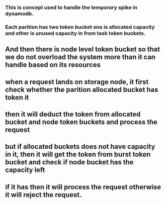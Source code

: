 ### This is concept used to handle the temporary spike in dynamodb.
### Each parition has two token bucket one is allocated capacity and other is unused capacity in from task token buckets.
## And then there is node level token bucket so that we do not overload the system more than it can handle based on its resources
## when a  request lands on storage node, it first check whether the parition allocated bucket has token it
## then it will deduct the token from allocated bucket and node token buckets and process the request
## but if allocated buckets does not have capacity in it, then it will get the token from burst token bucket and check if node bucket has the capacity left
## if it has then it will process the request otherwise it will reject the request.
